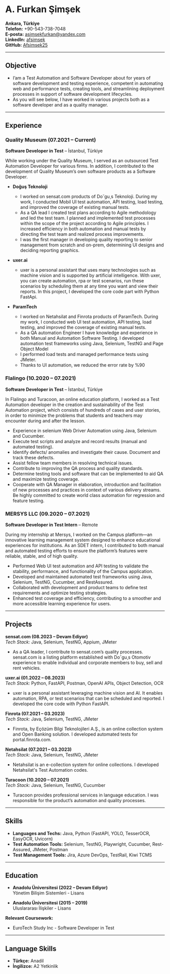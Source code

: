 # A. Furkan Şimşek

**Ankara, Türkiye**  
**Telefon:** +90-543-738-7048  
**E-posta:** [asimsekfurkan@yandex.com](mailto:asimsekfurkan@yandex.com)  
**LinkedIn:** [afsimsek](https://www.linkedin.com/in/afsimsek/)  
**GitHub:** [Afsimsek25](https://github.com/Afsimsek25)

---

## Objective

- I’am a Test Automation and Software Developer about for years of software development and testing experience,
competent in automating web and performance tests, creating tools, and streamlining deployment processes in support
of software development lifecycles.
- As you will see below, I have worked in various projects both as a software developer and as a quality manager.

---

## Experience

### Quality Museum (07.2021 – Current)
**Software Developer in Test** – İstanbul, Türkiye

While working under the Quality Museum, I served as an outsourced Test Automation Developer for various firms. In
addition, I contributed to the development of Quality Museum’s own software products as a Software Developer.

- **Doğuş Teknoloji**
  - I worked on sensat.com products of Do˘gu¸s Teknoloji. During my work, I conducted Mobil UI test automation, API
testing, load testing, and improved the coverage of existing manual tests.
  - As a QA lead I created test plans according to Agile methodology and led the test team. I planned and implemented
test processes within the scope of the project according to Agile principles. I increased efficiency in both automation
and manual tests by directing the test team and realized process improvements.
  - I was the first manager in developing quality reporting to senior management from scratch and on-prem,
determining UI designs and deciding reporting graphics.

- **uxer.ai**
  - uxer is a personal assistant that uses many technologies such as machine vision and is supported by artificial
intelligence. With uxer, you can create automation, rpa or test scenarios, run these scenarios by scheduling them at
any time you want and view their reports. In this project, I developed the core code part with Python FastApi.

- **ParamTech**
  - I worked on Netahsilat and Finrota products of ParamTech. During my work, I conducted web UI test automation,
API testing, load testing, and improved the coverage of existing manual tests.
  - As a QA automation Engineer I have knowledge and experience in both Manual and Automation Software Testing. I
developed automation test frameworks using Java, Selenium, TestNG and Page Object Model
  - I performed load tests and managed performance tests using JMeter.
  - Thanks to UI automation, we reduced the error rate by %90

### Flalingo (10.2020 – 07.2021)
**Software Developer in Test** – İstanbul, Türkiye

In Flalingo and Turacoon, an online education platform, I worked as a Test Automation developer in the creation and sustainability of the Test Automation project, which consists of hundreds of cases and user stories, in order to minimize the problems that students and teachers may encounter during and after the lesson.

- Experience in selenium Web Driver Automation using Java, Selenium and Cucumber.
- Execute test scripts and analyze and record results (manual and automated testing).
- Identify defects/ anomalies and investigate their cause. Document and track these defects.
- Assist fellow team members in resolving technical issues.
- Contribute to improving the QA process and quality standards.
- Determine testing tools and software that can be implemented to aid QA and maximize testing coverage.
- Cooperate with QA Manager in elaboration, introduction and facilitation of new processes and practices in context of
various delivery streams. Be highly committed to create world class automation for regression and feature testing.


### MERSYS LLC (09.2020 – 07.2021)
**Software Developer in Test Intern** – Remote

During my internship at Mersys, I worked on the Campus platform—an innovative learning management system designed to enhance educational experiences for institutions. As an SDET intern, I contributed to both manual and automated testing efforts to ensure the platform’s features were reliable, stable, and of high quality.
- Performed Web UI test automation and API testing to validate the stability, performance, and functionality of the Campus application.
- Developed and maintained automated test frameworks using Java, Selenium, TestNG, Cucumber, and RestAssured.
- Collaborated with development and product teams to define test requirements and optimize testing strategies.
- Enhanced test coverage and efficiency, contributing to a smoother and more accessible learning experience for users.

---

## Projects

**sensat.com (08.2023 – Devam Ediyor)**  
*Tech Stack:* Java, Selenium, TestNG, Appium, JMeter  
- As a QA leader, I contribute to sensat.com’s quality processes. sensat.com is a listing platform established with Do˘gu¸s
Otomotiv experience to enable individual and corporate members to buy, sell and rent vehicles.

**uxer.ai (01.2022 – 08.2023)**  
*Tech Stack:* Python, FastAPI, Postman, OpenAI APIs, Object Detection, OCR  
- uxer is a personal assistant leveraging machine vision and AI. It enables automation, RPA, or test scenarios that can be scheduled and reported. I developed the core code with Python FastAPI.

**Finrota (07.2021 – 03.2023)**  
*Tech Stack:* Java, Selenium, TestNG, JMeter  
- Finrota, by Eçözüm Bilgi Teknolojileri A.Ş., is an online collection system and Open Banking solution. I developed automated tests for portal.finrota.com.

**Netahsilat (07.2021 – 03.2023)**  
*Tech Stack:* Java, Selenium, TestNG, JMeter  
- Netahsilat is an e-collection system for online collections. I developed Netahsilat's Test Automation codes.

**Turacoon (10.2020 – 07.2021)**  
*Tech Stack:* Java, Selenium, TestNG, Cucumber  
- Turacoon provides professional services in language education. I was responsible for the product’s automation and quality processes.

---

## Skills

- **Languages and Techs:** Java, Python (FastAPI, YOLO, TesserOCR, EasyOCR, Uvicorn)  
- **Test Automation Tools:** Selenium, TestNG, Playwright, Cucumber, Rest-Assured, JMeter, Postman  
- **Test Management Tools:** Jira, Azure DevOps, TestRail, Kiwi TCMS

---

## Education

- **Anadolu Üniversitesi (2022 – Devam Ediyor)**  
  Yönetim Bilişim Sistemleri - Lisans

- **Anadolu Üniversitesi (2015 – 2019)**  
  Uluslararası İlişkiler - Lisans

**Relevant Coursework:**  
- EuroTech Study Inc - Software Developer in Test

---

## Language Skills

- **Türkçe:** Anadil  
- **İngilizce:** A2 Yetkinlik
